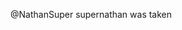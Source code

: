 @NathanSuper
supernathan was taken
<!---
NathanSuper/NathanSuper is a ✨ special ✨ repository because its `README.md` (this file) appears on your GitHub profile.
You can click the Preview link to take a look at your changes.
--->
